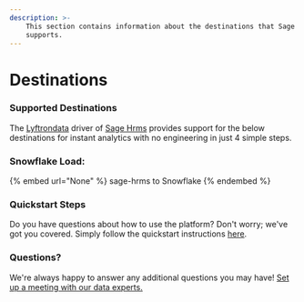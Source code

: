 ```yaml
---
description: >-
    This section contains information about the destinations that Sage Hrms
    supports.
---
```


# Destinations

### Supported Destinations

The [Lyftrondata](https://www.lyftrondata.com/) driver of [Sage Hrms](None) provides support for the below destinations for instant analytics with no engineering in just 4 simple steps.

### Snowflake Load:

{% embed url="None" %}
sage-hrms to Snowflake
{% endembed %}

### Quickstart Steps

Do you have questions about how to use the platform? Don't worry; we've got you covered. Simply follow the quickstart instructions [here](README.md).

### Questions? <a href="#questions" id="questions"></a>

We're always happy to answer any additional questions you may have! [Set up a meeting with our data experts.](https://www.lyftrondata.com/book-a-meeting/)
